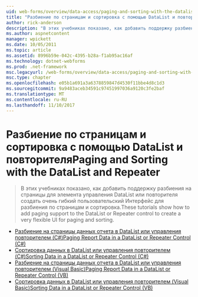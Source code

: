 ```yaml
---
uid: web-forms/overview/data-access/paging-and-sorting-with-the-datalist-and-repeater/index
title: "Разбиение по страницам и сортировка с помощью DataList и повторителя | Документы Microsoft"
author: rick-anderson
description: "В этих учебниках показано, как добавить поддержку разбиения на страницы для элемента управления DataList или повторителя создать очень гибкий пользовательский Интерфейс для разбиения по страницам и сортировка."
ms.author: aspnetcontent
manager: wpickett
ms.date: 10/05/2011
ms.topic: article
ms.assetid: 8996b59e-042c-4395-b28a-f1ab95ac16af
ms.technology: dotnet-webforms
ms.prod: .net-framework
msc.legacyurl: /web-forms/overview/data-access/paging-and-sorting-with-the-datalist-and-repeater
msc.type: chapter
ms.openlocfilehash: e05b1a691a3a6378859847d4530f11bbe4d8c1d3
ms.sourcegitcommit: 9a9483aceb34591c97451997036a9120c3fe2baf
ms.translationtype: MT
ms.contentlocale: ru-RU
ms.lasthandoff: 11/10/2017
---
```

<a name="paging-and-sorting-with-the-datalist-and-repeater"></a><span data-ttu-id="44852-103">Разбиение по страницам и сортировка с помощью DataList и повторителя</span><span class="sxs-lookup"><span data-stu-id="44852-103">Paging and Sorting with the DataList and Repeater</span></span>
====================
> <span data-ttu-id="44852-104">В этих учебниках показано, как добавить поддержку разбиения на страницы для элемента управления DataList или повторителя создать очень гибкий пользовательский Интерфейс для разбиения по страницам и сортировка.</span><span class="sxs-lookup"><span data-stu-id="44852-104">These tutorials show how to add paging support to the DataList or Repeater control to create a very flexible UI for paging and sorting.</span></span>


- [<span data-ttu-id="44852-105">Разбиение на страницы данных отчета в DataList или управления повторителем (C#)</span><span class="sxs-lookup"><span data-stu-id="44852-105">Paging Report Data in a DataList or Repeater Control (C#)</span></span>](paging-report-data-in-a-datalist-or-repeater-control-cs.md)
- [<span data-ttu-id="44852-106">Сортировка данных в DataList или управления повторителем (C#)</span><span class="sxs-lookup"><span data-stu-id="44852-106">Sorting Data in a DataList or Repeater Control (C#)</span></span>](sorting-data-in-a-datalist-or-repeater-control-cs.md)
- [<span data-ttu-id="44852-107">Разбиение на страницы данных отчета в DataList или управления повторителем (Visual Basic)</span><span class="sxs-lookup"><span data-stu-id="44852-107">Paging Report Data in a DataList or Repeater Control (VB)</span></span>](paging-report-data-in-a-datalist-or-repeater-control-vb.md)
- [<span data-ttu-id="44852-108">Сортировка данных в DataList или управления повторителем (Visual Basic)</span><span class="sxs-lookup"><span data-stu-id="44852-108">Sorting Data in a DataList or Repeater Control (VB)</span></span>](sorting-data-in-a-datalist-or-repeater-control-vb.md)
